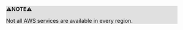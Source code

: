 <div style="margin:2em; background-color: #e0e0e0;">

<strong>⚠️NOTE️️️⚠️</strong>

Not all AWS services are available in every region.
</div>

